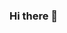 ### Hi there 👋

<!--
**HafsaBoussaboun/HafsaBoussaboun** is a ✨ _special_ ✨ repository because its `README.md` (this file) appears on your GitHub profile.

[![MasterHead](https://1.bp.blogspot.com/-7A4WynwLsM...)](https://HafsaBoussaboun.io)
<h1 align="center">Hi 👋, I'm HAFSA BOUSSABOUN</h1>
<h3 align="center">A passionate data science and AI</h3>
<img align="right" alt="Coding" width="400" src="https://cdn.dribbble.com/users/1162077/screenshots/3848914/programmer.gif">
- 🔭 I’m currently **tudying data engineering and artificial intelligence**

- 🌱 I’m currently learning **Machine Learning, data analysis, R**

- 👯 I’m looking to collaborate on **IT Projects**

- 👨‍💻 All of my projects are available at [https://github.com/HafsaBoussaboun](https://github.com/HafsaBoussaboun)

- 📫 How to reach me **www.linkedin.com/in/hafssa-boussaboun**

<h3 align="left">Connect with me:</h3>
<p align="left">
<a href="https://linkedin.com/in/hafssa boussaboun" target="blank"><img align="center" src="https://raw.githubusercontent.com/rahuldkjain/github-profile-readme-generator/master/src/images/icons/Social/linked-in-alt.svg" alt="hafssa boussaboun" height="30" width="40" /></a>
<a href="https://kaggle.com/hafssa boussaboun" target="blank"><img align="center" src="https://raw.githubusercontent.com/rahuldkjain/github-profile-readme-generator/master/src/images/icons/Social/kaggle.svg" alt="hafssa boussaboun" height="30" width="40" /></a>
</p>

<h3 align="left">Languages and Tools:</h3>
<p align="left"> <a href="https://git-scm.com/" target="_blank" rel="noreferrer"> <img src="https://www.vectorlogo.zone/logos/git-scm/git-scm-icon.svg" alt="git" width="40" height="40"/> </a> <a href="https://www.java.com" target="_blank" rel="noreferrer"> <img src="https://raw.githubusercontent.com/devicons/devicon/master/icons/java/java-original.svg" alt="java" width="40" height="40"/> </a> <a href="https://www.mysql.com/" target="_blank" rel="noreferrer"> <img src="https://raw.githubusercontent.com/devicons/devicon/master/icons/mysql/mysql-original-wordmark.svg" alt="mysql" width="40" height="40"/> </a> <a href="https://www.oracle.com/" target="_blank" rel="noreferrer"> <img src="https://raw.githubusercontent.com/devicons/devicon/master/icons/oracle/oracle-original.svg" alt="oracle" width="40" height="40"/> </a> <a href="https://www.php.net" target="_blank" rel="noreferrer"> <img src="https://raw.githubusercontent.com/devicons/devicon/master/icons/php/php-original.svg" alt="php" width="40" height="40"/> </a> <a href="https://www.python.org" target="_blank" rel="noreferrer"> <img src="https://raw.githubusercontent.com/devicons/devicon/master/icons/python/python-original.svg" alt="python" width="40" height="40"/> </a> <a href="https://www.rust-lang.org" target="_blank" rel="noreferrer"> <img src="https://raw.githubusercontent.com/devicons/devicon/master/icons/rust/rust-plain.svg" alt="rust" width="40" height="40"/> </a> </p>

<p><img align="center" src="https://github-readme-stats.vercel.app/api/top-langs?username=hafsaboussaboun&show_icons=true&locale=en&layout=compact" alt="hafsaboussaboun" /></p>

<p><img align="center" src="https://github-readme-streak-stats.herokuapp.com/?user=hafsaboussaboun&" alt="hafsaboussaboun" /></p>


